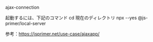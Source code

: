 ajax-connection

起動するには、下記のコマンド
cd 現在のディレクトリ
npx --yes @js-primer/local-server

参考：https://jsprimer.net/use-case/ajaxapp/